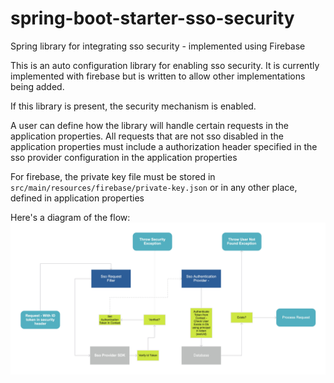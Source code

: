 # spring-boot-starter-sso-security
Spring library for integrating sso security - implemented using Firebase

This is an auto configuration library for enabling sso security. It is currently implemented with firebase but is written to allow other implementations being added.

If this library is present, the security mechanism is enabled.

A user can define how the library will handle certain requests in the application properties.
All requests that are not sso disabled in the application properties must include a authorization header specified in the sso provider configuration in the application properties

For firebase, the private key file must be stored in `src/main/resources/firebase/private-key.json` or in any other place, defined in application properties

Here's a diagram of the flow:
!["Flow Diagram"](./etc/diagrams/flow-diagram.jpg)
